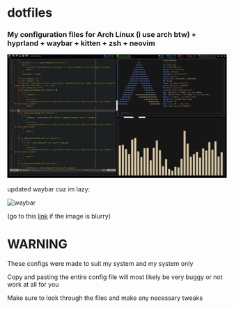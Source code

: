 # dotfiles

### My configuration files for Arch Linux (i use arch btw) + hyprland + waybar + kitten + zsh + neovim

![screenshot](https://github.com/iinc0gnit0/dotfiles/blob/master/screenshot.png)


updated waybar cuz im lazy:

![waybar](https://github.com/iinc0gnit0/dotfiles/blob/master/waybar.png)

(go to this [link](https://github.com/iinc0gnit0/dotfiles/blob/master/screenshot.png) if the image is blurry)

# WARNING

These configs were made to suit my system and my system only

Copy and pasting the entire config file will most likely be very buggy or not work at all for you

Make sure to look through the files and make any necessary tweaks

